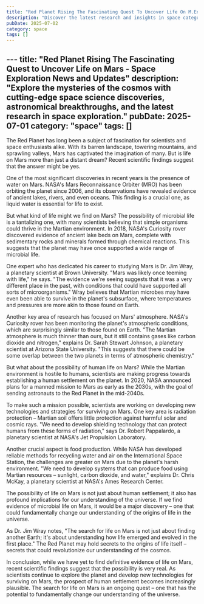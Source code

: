 ```yaml
---
title: "Red Planet Rising The Fascinating Quest To Uncover Life On M.En"
description: "Discover the latest research and insights in space category on MindVerse Daily."
pubDate: 2025-07-02
category: space
tags: []
---
```


﻿---
title: "Red Planet Rising The Fascinating Quest to Uncover Life on Mars - Space Exploration News and Updates"
description: "Explore the mysteries of the cosmos with cutting-edge space science discoveries, astronomical breakthroughs, and the latest research in space exploration."
pubDate: 2025-07-01
category: "space"
tags: []
---

The Red Planet has long been a subject of fascination for scientists and space enthusiasts alike. With its barren landscape, towering mountains, and sprawling valleys, Mars has captivated the imagination of many. But is life on Mars more than just a distant dream? Recent scientific findings suggest that the answer might be yes.

One of the most significant discoveries in recent years is the presence of water on Mars. NASA's Mars Reconnaissance Orbiter (MRO) has been orbiting the planet since 2006, and its observations have revealed evidence of ancient lakes, rivers, and even oceans. This finding is a crucial one, as liquid water is essential for life to exist.

But what kind of life might we find on Mars? The possibility of microbial life is a tantalizing one, with many scientists believing that simple organisms could thrive in the Martian environment. In 2018, NASA's Curiosity rover discovered evidence of ancient lake beds on Mars, complete with sedimentary rocks and minerals formed through chemical reactions. This suggests that the planet may have once supported a wide range of microbial life.

One expert who has dedicated his career to studying Mars is Dr. Jim Wray, a planetary scientist at Brown University. "Mars was likely once teeming with life," he says. "The evidence we're seeing suggests that it was a very different place in the past, with conditions that could have supported all sorts of microorganisms." Wray believes that Martian microbes may have even been able to survive in the planet's subsurface, where temperatures and pressures are more akin to those found on Earth.

Another key area of research has focused on Mars' atmosphere. NASA's Curiosity rover has been monitoring the planet's atmospheric conditions, which are surprisingly similar to those found on Earth. "The Martian atmosphere is much thinner than ours, but it still contains gases like carbon dioxide and nitrogen," explains Dr. Sarah Stewart Johnson, a planetary scientist at Arizona State University. "This suggests that there could be some overlap between the two planets in terms of atmospheric chemistry."

But what about the possibility of human life on Mars? While the Martian environment is hostile to humans, scientists are making progress towards establishing a human settlement on the planet. In 2020, NASA announced plans for a manned mission to Mars as early as the 2030s, with the goal of sending astronauts to the Red Planet in the mid-2040s.

To make such a mission possible, scientists are working on developing new technologies and strategies for surviving on Mars. One key area is radiation protection – Martian soil offers little protection against harmful solar and cosmic rays. "We need to develop shielding technology that can protect humans from these forms of radiation," says Dr. Robert Pappalardo, a planetary scientist at NASA's Jet Propulsion Laboratory.

Another crucial aspect is food production. While NASA has developed reliable methods for recycling water and air on the International Space Station, the challenges are greater on Mars due to the planet's harsh environment. "We need to develop systems that can produce food using Martian resources – sunlight, carbon dioxide, and water," explains Dr. Chris McKay, a planetary scientist at NASA's Ames Research Center.

The possibility of life on Mars is not just about human settlement; it also has profound implications for our understanding of the universe. If we find evidence of microbial life on Mars, it would be a major discovery – one that could fundamentally change our understanding of the origins of life in the universe.

As Dr. Jim Wray notes, "The search for life on Mars is not just about finding another Earth; it's about understanding how life emerged and evolved in the first place." The Red Planet may hold secrets to the origins of life itself – secrets that could revolutionize our understanding of the cosmos.

In conclusion, while we have yet to find definitive evidence of life on Mars, recent scientific findings suggest that the possibility is very real. As scientists continue to explore the planet and develop new technologies for surviving on Mars, the prospect of human settlement becomes increasingly plausible. The search for life on Mars is an ongoing quest – one that has the potential to fundamentally change our understanding of the universe.
